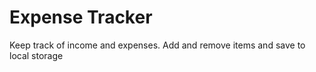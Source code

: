 # Expense Tracker

Keep track of income and expenses. Add and remove items and save to local storage
